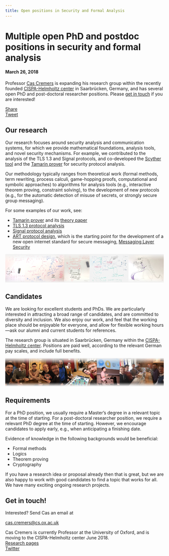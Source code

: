 ```yaml
---
title: Open positions in Security and Formal Analysis
---
```


# Multiple open PhD and postdoc positions in security and formal analysis

#### March 26, 2018

Professor [Cas Cremers](https://www.cs.ox.ac.uk/people/cas.cremers/intro.html) is expanding his research group within the recently founded [CISPA-Helmholtz center](https://cispa.saarland/) in Saarbrücken, Germany, and has several open PhD and post-doctoral researcher positions. Please [get in touch](mailto:cas.cremers@cs.ox.ac.uk) if you are interested!

<div class="oneline">
  <div class="fb-share-button" data-href="http://cascremers.com/open-positions.html" data-layout="button" data-size="small" data-mobile-iframe="true"><a target="_blank" href="https://www.facebook.com/sharer/sharer.php?u=http%3A%2F%2Fcascremers.com%2Fopen-positions.html&amp;src=sdkpreparse" class="fb-xfbml-parse-ignore">Share</a></div>
  <a href="https://twitter.com/share?ref_src=twsrc%5Etfw" class="twitter-share-button" data-url="http://cascremers.com/open-positions.html" data-via="CasCremers" data-show-count="false">Tweet</a><script async src="https://platform.twitter.com/widgets.js" charset="utf-8"></script>
</div>

## Our research

Our research focuses around security analysis and communication systems, for which we provide mathematical foundations, analysis tools, and novel security mechanisms.  For example, we contributed to the analysis of the TLS 1.3 and Signal protocols, and co-developed the [Scyther tool](https://www.cs.ox.ac.uk/people/cas.cremers/scyther/) and the [Tamarin prover](https://tamarin-prover.github.io/) for security protocol analysis.

Our methodology typically ranges from theoretical work (formal methods, term rewriting, process calculi, game-hopping proofs, computational and symbolic approaches) to algorithms for analysis tools (e.g., interactive theorem proving, constraint solving), to the development of new protocols (e.g., for the automatic detection of misuse of secrets, or strongly secure group messaging).

For some examples of our work, see:

- [Tamarin prover](https://tamarin-prover.github.io/) and its [theory paper](https://www.cs.ox.ac.uk/people/cas.cremers/downloads/papers/dh_tamarin_extended_v1.pdf)
- [TLS 1.3 protocol analysis](https://tls13tamarin.github.io/TLS13Tamarin/docs/tls13tamarin-draft21.pdf)
- [Signal protocol analysis](https://eprint.iacr.org/2016/1013.pdf)
- [ART protocol design](https://eprint.iacr.org/2017/666.pdf), which is
  the starting point for the development of a new open
  internet standard for secure messaging,
  [Messaging Layer Security](https://tools.ietf.org/html/draft-barnes-mls-protocol-00)

<span class="imageline"><a href="assets/images/whiteboards.jpg"><img src="assets/images/whiteboards.jpg" alt="Random whiteboard content"></a></span>

## Candidates

We are looking for excellent students and PhDs. We are particularly interested in attracting a broad range of candidates, and are committed to diversity and inclusion. We also enjoy our work, and feel that the working place should be enjoyable for everyone, and allow for flexible working hours&mdash;ask our alumni and current students for references.

The research group is situated in Saarbrücken, Germany within the [CISPA-Helmholtz center](https://cispa.saarland/). Positions are paid well, according to the relevant German pay scales, and include full benefits.

<span class="imageline"><a href="assets/images/people.jpg"><img src="assets/images/people.jpg" alt="People"></a></span>

## Requirements

For a PhD position, we usually require a Master’s degree in a relevant topic at the time of starting.
For a post-doctoral researcher position, we require a relevant PhD degree at the time of starting. However, we encourage candidates to apply early, e.g., when anticipating a finishing date.

Evidence of knowledge in the following backgrounds would be beneficial:

- Formal methods
- Logics
- Theorem proving
- Cryptography

If you have a research idea or proposal already then that is great, but we are also happy to work with good candidates to find a topic that works for all. We have many exciting ongoing research projects.


## Get in touch!

Interested? Send Cas an email at

  [cas.cremers@cs.ox.ac.uk](mailto:cas.cremers@cs.ox.ac.uk)
  
Cas Cremers is currently Professor at the University of Oxford,
and is moving to the CISPA-Helmholtz center June 2018.<br />
[Research pages](https://www.cs.ox.ac.uk/people/cas.cremers/intro.html)<br />
[Twitter](https://twitter.com/CasCremers)<br />



